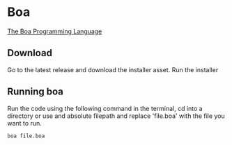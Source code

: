 # Boa
[The Boa Programming Language](https://cyber-cp.github.io/Boa/)
## Download
Go to the latest release and download the installer asset.
Run the installer

## Running boa
Run the code using the following command in the terminal, cd into a directory or use and absolute filepath and replace 'file.boa' with the file you want to run.
```
boa file.boa
```
